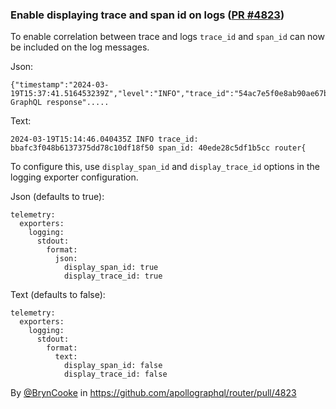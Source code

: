 ### Enable displaying trace and span id on logs ([PR #4823](https://github.com/apollographql/router/pull/4823))

To enable correlation between trace and logs `trace_id` and `span_id` can now be included on the log messages.

 Json:
 ```
 {"timestamp":"2024-03-19T15:37:41.516453239Z","level":"INFO","trace_id":"54ac7e5f0e8ab90ae67b822e95ffcbb8","span_id":"9b3f88c602de0ceb","message":"Supergraph GraphQL response".....
 ```

 Text:
 ```
 2024-03-19T15:14:46.040435Z INFO trace_id: bbafc3f048b6137375dd78c10df18f50 span_id: 40ede28c5df1b5cc router{
 ```

To configure this, use `display_span_id` and `display_trace_id` options in the logging exporter configuration.

Json (defaults to true):
```
telemetry:
  exporters:
    logging:
      stdout:
        format:
          json:
            display_span_id: true
            display_trace_id: true
```

Text (defaults to false):
```
telemetry:
  exporters:
    logging:
      stdout:
        format:
          text:
            display_span_id: false
            display_trace_id: false
```

By [@BrynCooke](https://github.com/BrynCooke) in https://github.com/apollographql/router/pull/4823
